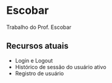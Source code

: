 # Escobar
Trabalho do Prof. Escobar

## Recursos atuais
- Login e Logout
- Histórico de sessão do usuário ativo
- Registro de usuário
